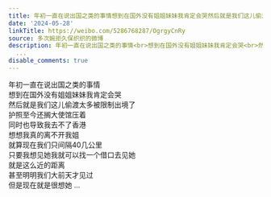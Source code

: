 ```yaml
---
title: 年初一直在说出国之类的事情想到在国外没有姐姐妹妹我肯定会哭然后就是我们这儿偷渡太多被限制出境了护照至今还搁大使馆压着同时也导致我去不了香港想想我真的离...
date: '2024-05-28'
linkTitle: https://weibo.com/5286768287/OgrgyCnRy
source: 多次婉拒久保织织的微博
description: 年初一直在说出国之类的事情<br>想到在国外没有姐姐妹妹我肯定会哭<br>然后就是我们这儿偷渡太多被限制出境了<br>护照至今还搁大使馆压着<br>同时也导致我去不了香港<br>想想我真的离不开我姐<br>就算现在我们只间隔40几公里<br>只要我想见她我就可以找一个借口去见她<br>就是这么近的距离<br>甚至明明我们大前天才见过<br>但是现在就是很想她
  ...
disable_comments: true
---
```

年初一直在说出国之类的事情<br>想到在国外没有姐姐妹妹我肯定会哭<br>然后就是我们这儿偷渡太多被限制出境了<br>护照至今还搁大使馆压着<br>同时也导致我去不了香港<br>想想我真的离不开我姐<br>就算现在我们只间隔40几公里<br>只要我想见她我就可以找一个借口去见她<br>就是这么近的距离<br>甚至明明我们大前天才见过<br>但是现在就是很想她 ...